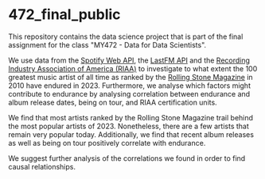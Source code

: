 # 472_final_public
This repository contains the data science project that is part of the final assignment for the class "MY472 - Data for Data Scientists".

We use data from the [Spotify Web API](https://developer.spotify.com/documentation/web-api), the [LastFM API](https://www.last.fm/de/api) and the [Recording Industry Association of America (RIAA)](https://en.wikipedia.org/wiki/List_of_highest-certified_music_artists_in_the_United_States) to investigate to what extent the 100 greatest music artist of all time as ranked by the [Rolling Stone Magazine](https://www.rollingstone.com/music/music-lists/100-greatest-artists-147446/) in 2010 have endured in 2023. Furthermore, we analyse which factors might contribute to endurance by analysing correlation between endurance and album release dates, being on tour, and RIAA certification units.

We find that most artists ranked by the Rolling Stone Magazine trail behind the most popular artists of 2023. Nonetheless, there are a few artists that remain very popular today. Additionally, we find that recent album releases as well as being on tour positively correlate with endurance.

We suggest further analysis of the correlations we found in order to find causal relationships.